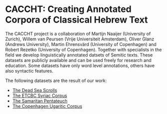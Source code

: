 # CACCHT: Creating Annotated Corpora of Classical Hebrew Text

The CACCHT project is a collaboration of Martijn Naaijer (University of Zurich), Willem van Peursen (Vrije Universiteit Amsterdam), Oliver Glanz (Andrews University), Martin Ehrensvärd (University of Copenhagen) and Robert Rezetko (University of Copenhagen).
Together with specialists in the field we develop linguistically annotated datsets of Semitic texts. These datasets are publicly available and can be used freely for research and education. Some datasets have only word level annotations, others have also syntactic features.

The following datasets are the result of our work:

- [The Dead Sea Scrolls](https://github.com/etcbc/dss)
- [The ETCBC Syriac Corpus](https://github.com/etcbc/syriac)
- [The Samaritan Pentateuch](https://github.com/DT-UCPH/sp)
- [The Copenhagen Ugaritic Corpus](https://github.com/dt-ucph/cuc)





